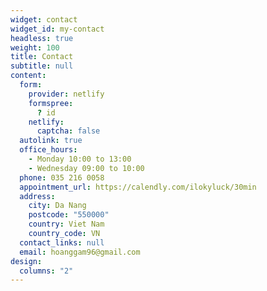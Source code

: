 ```yaml
---
widget: contact
widget_id: my-contact
headless: true
weight: 100
title: Contact
subtitle: null
content:
  form:
    provider: netlify
    formspree:
      ? id
    netlify:
      captcha: false
  autolink: true
  office_hours:
    - Monday 10:00 to 13:00
    - Wednesday 09:00 to 10:00
  phone: 035 216 0058
  appointment_url: https://calendly.com/ilokyluck/30min
  address:
    city: Da Nang
    postcode: "550000"
    country: Viet Nam
    country_code: VN
  contact_links: null
  email: hoanggam96@gmail.com
design:
  columns: "2"
---
```

